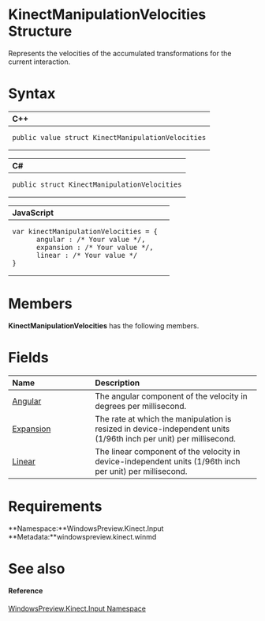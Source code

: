 KinectManipulationVelocities Structure  
======================================  

Represents the velocities of the accumulated transformations for the current interaction. <span id="syntaxSection"></span>

Syntax  
======  

<table>
<colgroup>
<col width="100%" />
</colgroup>
<thead>
<tr class="header">
<th align="left">C++</th>
</tr>
</thead>
<tbody>
<tr class="odd">
<td align="left"><pre><code>public value struct KinectManipulationVelocities</code></pre></td>
</tr>
</tbody>
</table>

<table>
<colgroup>
<col width="100%" />
</colgroup>
<thead>
<tr class="header">
<th align="left">C#</th>
</tr>
</thead>
<tbody>
<tr class="odd">
<td align="left"><pre><code>public struct KinectManipulationVelocities</code></pre></td>
</tr>
</tbody>
</table>

<table>
<colgroup>
<col width="100%" />
</colgroup>
<thead>
<tr class="header">
<th align="left">JavaScript</th>
</tr>
</thead>
<tbody>
<tr class="odd">
<td align="left"><pre><code>var kinectManipulationVelocities = {  
      angular : /* Your value */,   
      expansion : /* Your value */,   
      linear : /* Your value */  
}</code></pre></td>
</tr>
</tbody>
</table>

<span id="classMembersSection"></span>

Members  
=======  

**KinectManipulationVelocities** has the following members.  

<span id="publicfieldsSection"></span>

Fields  
======  

<table>
<colgroup>
<col width="30%" />
<col width="60%" />
</colgroup>
<thead>
<tr class="header">
<th align="left">Name</th>
<th align="left">Description</th>
</tr>
</thead>
<tbody>
<tr class="odd">
<td align="left"><a href="KinectManipulationVeloci/KinectManipulationVeloci/Angular_Field.md">Angular</a></td>
<td align="left">The angular component of the velocity in degrees per millisecond.</td>
</tr>
<tr class="even">
<td align="left"><a href="KinectManipulationVeloci/KinectManipulationVeloci/Expansion_Field.md">Expansion</a></td>
<td align="left">The rate at which the manipulation is resized in device-independent units (1/96th inch per unit) per millisecond.</td>
</tr>
<tr class="odd">
<td align="left"><a href="KinectManipulationVeloci/KinectManipulationVeloci/Linear_Field.md">Linear</a></td>
<td align="left">The linear component of the velocity in device-independent units (1/96th inch per unit) per millisecond.</td>
</tr>
</tbody>
</table>

<span id="requirements"></span>

Requirements  
============  

**Namespace:**WindowsPreview.Kinect.Input  
**Metadata:**windowspreview.kinect.winmd  

<span id="ID4EU"></span>

See also  
========  

<span id="ID4EW"></span>
#### Reference  

[WindowsPreview.Kinect.Input Namespace](../Kinect.Input.md)  



<!--Please do not edit the data in the comment block below.-->
<!--
TOCTitle : KinectManipulationVelocities Structure
RLTitle : KinectManipulationVelocities Structure
KeywordK : KinectManipulationVelocities structure, about
HelpPriority : 2
TopicType : apiref
KeywordF : WindowsPreview.Kinect.Input.KinectManipulationVelocities
KeywordF : KinectManipulationVelocities
KeywordF : WindowsPreview.Kinect.Input.KinectManipulationVelocities
KeywordA : T:WindowsPreview.Kinect.Input.KinectManipulationVelocities
AssetID : T:WindowsPreview.Kinect.Input.KinectManipulationVelocities
Locale : en-us
CommunityContent : 1
APIType : Managed
APILocation : windowspreview.kinect.winmd
APIName : WindowsPreview.Kinect.Input.KinectManipulationVelocities
TargetOS : Windows
TopicType : kbSyntax
DevLang : VB
DevLang : CSharp
DevLang : JavaScript
DevLang : C++
DocSet : K4Wv2
ProjType : K4Wv2Proj
Technology : Kinect for Windows
Product : Kinect for Windows SDK v2
productversion : 20
-->
